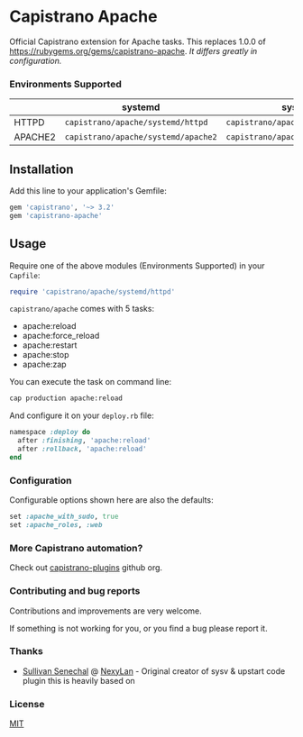 # Capistrano Apache

Official Capistrano extension for Apache tasks.
This replaces 1.0.0 of https://rubygems.org/gems/capistrano-apache. *It differs greatly in configuration.*

### Environments Supported
|  | systemd | sysv & upstart |
| ---- | ------- | -------------- |
| HTTPD | ```capistrano/apache/systemd/httpd``` | ```capistrano/apache/sysv_upstart/httpd``` |
| APACHE2 | ```capistrano/apache/systemd/apache2``` | ```capistrano/apache/sysv_upstart/apache2``` |

## Installation

Add this line to your application's Gemfile:

```ruby
gem 'capistrano', '~> 3.2'
gem 'capistrano-apache'
```

## Usage

Require one of the above modules (Environments Supported) in your `Capfile`:

```ruby
require 'capistrano/apache/systemd/httpd'
```

`capistrano/apache` comes with 5 tasks:

* apache:reload
* apache:force_reload
* apache:restart
* apache:stop
* apache:zap

You can execute the task on command line:
 
```bash
cap production apache:reload
```

And configure it on your `deploy.rb` file:

```ruby
namespace :deploy do
  after :finishing, 'apache:reload'
  after :rollback, 'apache:reload'
end
```

### Configuration

Configurable options shown here are also the defaults:

```ruby
set :apache_with_sudo, true
set :apache_roles, :web
```

### More Capistrano automation?

Check out [capistrano-plugins](https://github.com/capistrano-plugins) github org.

### Contributing and bug reports

Contributions and improvements are very welcome.

If something is not working for you, or you find a bug please report it.

### Thanks

* [Sullivan Senechal](https://github.com/Soullivaneuh) @ [NexyLan](https://www.nexylan.com) - Original creator of sysv & upstart code plugin this is heavily based on

### License

[MIT](LICENSE.md)
